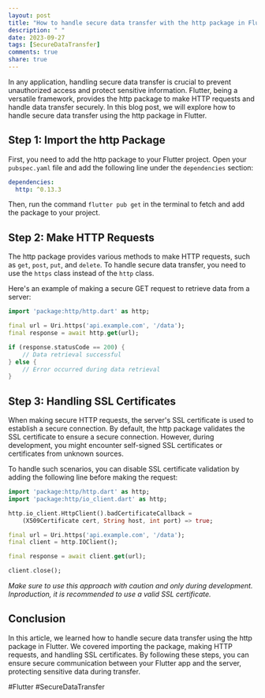```yaml
---
layout: post
title: "How to handle secure data transfer with the http package in Flutter?"
description: " "
date: 2023-09-27
tags: [SecureDataTransfer]
comments: true
share: true
---
```


In any application, handling secure data transfer is crucial to prevent unauthorized access and protect sensitive information. Flutter, being a versatile framework, provides the http package to make HTTP requests and handle data transfer securely. In this blog post, we will explore how to handle secure data transfer using the http package in Flutter.

## Step 1: Import the http Package
First, you need to add the http package to your Flutter project. Open your `pubspec.yaml` file and add the following line under the `dependencies` section:
```yaml
dependencies:
  http: ^0.13.3
```
Then, run the command `flutter pub get` in the terminal to fetch and add the package to your project.

## Step 2: Make HTTP Requests
The http package provides various methods to make HTTP requests, such as `get`, `post`, `put`, and `delete`. To handle secure data transfer, you need to use the `https` class instead of the `http` class.

Here's an example of making a secure GET request to retrieve data from a server:
```dart
import 'package:http/http.dart' as http;

final url = Uri.https('api.example.com', '/data');
final response = await http.get(url);

if (response.statusCode == 200) {
    // Data retrieval successful
} else {
    // Error occurred during data retrieval
}
```

## Step 3: Handling SSL Certificates
When making secure HTTP requests, the server's SSL certificate is used to establish a secure connection. By default, the http package validates the SSL certificate to ensure a secure connection. However, during development, you might encounter self-signed SSL certificates or certificates from unknown sources.

To handle such scenarios, you can disable SSL certificate validation by adding the following line before making the request:
```dart
import 'package:http/http.dart' as http;
import 'package:http/io_client.dart' as http;

http.io_client.HttpClient().badCertificateCallback =
    (X509Certificate cert, String host, int port) => true;

final url = Uri.https('api.example.com', '/data');
final client = http.IOClient();

final response = await client.get(url);

client.close();
```
*Make sure to use this approach with caution and only during development. Inproduction, it is recommended to use a valid SSL certificate.*

## Conclusion
In this article, we learned how to handle secure data transfer using the http package in Flutter. We covered importing the package, making HTTP requests, and handling SSL certificates. By following these steps, you can ensure secure communication between your Flutter app and the server, protecting sensitive data during transfer.

#Flutter #SecureDataTransfer